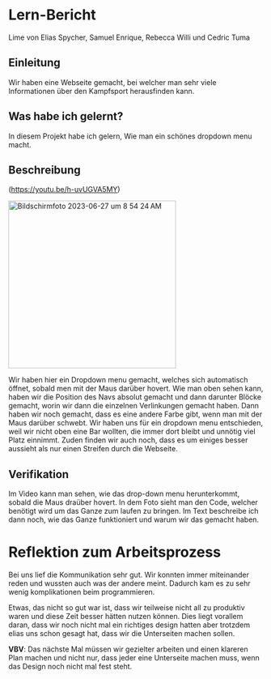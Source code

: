 # Lern-Bericht
Lime von Elias Spycher, Samuel Enrique, Rebecca Willi und Cedric Tuma

## Einleitung

Wir haben eine Webseite gemacht, bei welcher man sehr viele Informationen über den Kampfsport herausfinden kann.

## Was habe ich gelernt?

In diesem Projekt habe ich gelern, Wie man ein schönes dropdown menu macht.

## Beschreibung

(https://youtu.be/h-uvUGVA5MY)

<img width="331" alt="Bildschirmfoto 2023-06-27 um 8 54 24 AM" src="https://github.com/Raisybear/LA1600/assets/89131189/dc5d505f-e4ef-4213-bfb7-7abbcd3b6449">

 Wir haben hier ein Dropdown menu gemacht, welches sich automatisch öffnet, sobald men mit der Maus darüber hovert. Wie man oben sehen kann, haben wir die Position des Navs absolut gemacht und dann darunter Blöcke gemacht, worin wir dann die einzelnen Verlinkungen gemacht haben. Dann haben wir noch gemacht, dass es eine andere Farbe gibt, wenn man mit der Maus darüber schwebt. Wir haben uns für ein dropdown menu entschieden, weil wir nicht oben eine Bar wollten, die immer dort bleibt und unnötig viel Platz einnimmt. Zuden finden wir auch noch, dass es um einiges besser aussieht als nur einen Streifen durch die Webseite.

## Verifikation

Im Video kann man sehen, wie das drop-down menu herunterkommt, sobald die Maus draüber hovert. In dem Foto sieht man den Code, welcher benötigt wird um das Ganze zum laufen zu bringen. Im Text beschreibe ich dann noch, wie das Ganze funktioniert und warum wir das gemacht haben.

# Reflektion zum Arbeitsprozess

Bei uns lief die Kommunikation sehr gut. Wir konnten immer miteinander reden und wussten auch was der andere meint. Dadurch kam es zu sehr wenig komplikationen beim programmieren.

Etwas, das nicht so gut war ist, dass wir teilweise nicht all zu produktiv waren und diese Zeit besser hätten nutzen können. Dies liegt vorallem daran, dass wir noch nicht mal ein richtiges design hatten aber trotzdem elias uns schon gesagt hat, dass wir die Unterseiten machen sollen.

**VBV**: Das nächste Mal müssen wir gezielter arbeiten und einen klareren Plan machen und nicht nur, dass jeder eine Unterseite machen muss, wenn das Design noch nicht mal fest steht.
